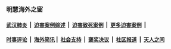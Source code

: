 
### 明慧海外之窗

####  [武汉肺炎](indexes/365.md?t=02072255) &nbsp;|&nbsp;  [迫害案例综述](indexes/328.md?t=02072255) &nbsp;|&nbsp; [迫害致死案例](indexes/277.md?t=02072255)  &nbsp;|&nbsp; [更多迫害案例](indexes/81.md?t=02072255)  &nbsp;|&nbsp; 
####  [时事评论](indexes/19.md?t=02072255) &nbsp;|&nbsp; [海外简讯](indexes/245.md?t=02072255)&nbsp;|&nbsp;  [社会支持](indexes/140.md?t=02072255) &nbsp;|&nbsp; [褒奖决议](indexes/282.md?t=02072255) &nbsp;|&nbsp; [社区报道](indexes/91.md?t=02072255)  &nbsp;|&nbsp; [天人之间](indexes/78.md?t=02072255) 

